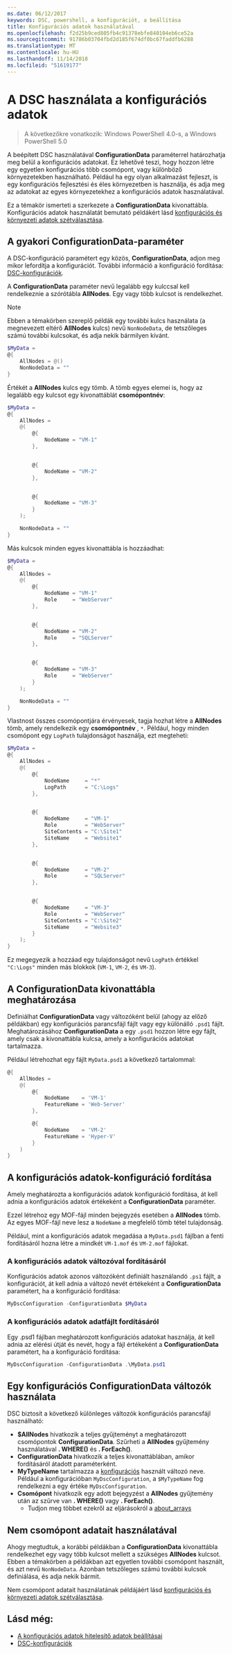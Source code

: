 ```yaml
---
ms.date: 06/12/2017
keywords: DSC, powershell, a konfigurációt, a beállítása
title: Konfigurációs adatok használatával
ms.openlocfilehash: f2d25b9ced805fb4c91378ebfe840104eb6ce52a
ms.sourcegitcommit: 91786b03704fbd2d185f674df0bc67faddfb6288
ms.translationtype: MT
ms.contentlocale: hu-HU
ms.lasthandoff: 11/14/2018
ms.locfileid: "51619177"
---
```

# <a name="using-configuration-data-in-dsc"></a>A DSC használata a konfigurációs adatok

> A következőkre vonatkozik: Windows PowerShell 4.0-s, a Windows PowerShell 5.0

A beépített DSC használatával **ConfigurationData** paraméterrel határozhatja meg belül a konfigurációs adatokat.
Ez lehetővé teszi, hogy hozzon létre egy egyetlen konfigurációs több csomópont, vagy különböző környezetekben használható.
Például ha egy olyan alkalmazást fejleszt, is egy konfigurációs fejlesztési és éles környezetben is használja, és adja meg az adatokat az egyes környezetekhez a konfigurációs adatok használatával.

Ez a témakör ismerteti a szerkezete a **ConfigurationData** kivonattábla.
Konfigurációs adatok használatát bemutató példákért lásd [konfigurációs és környezeti adatok szétválasztása](separatingEnvData.md).

## <a name="the-configurationdata-common-parameter"></a>A gyakori ConfigurationData-paraméter

A DSC-konfiguráció paramétert egy közös, **ConfigurationData**, adjon meg mikor lefordítja a konfigurációt.
További információ a konfiguráció fordítása: [DSC-konfigurációk](configurations.md).

A **ConfigurationData** paraméter nevű legalább egy kulccsal kell rendelkeznie a szórótábla **AllNodes**.
Egy vagy több kulcsot is rendelkezhet.

> [!NOTE]
> Ebben a témakörben szereplő példák egy további kulcs használata (a megnevezett eltérő **AllNodes** kulcs) nevű `NonNodeData`, de tetszőleges számú további kulcsokat, és adja nekik bármilyen kívánt.

```powershell
$MyData =
@{
    AllNodes = @()
    NonNodeData = ""
}
```

Értékét a **AllNodes** kulcs egy tömb. A tömb egyes elemei is, hogy az legalább egy kulcsot egy kivonattáblát **csomópontnév**:

```powershell
$MyData =
@{
    AllNodes =
    @(
        @{
            NodeName = "VM-1"
        },


        @{
            NodeName = "VM-2"
        },


        @{
            NodeName = "VM-3"
        }
    );

    NonNodeData = ""
}
```

Más kulcsok minden egyes kivonattábla is hozzáadhat:

```powershell
$MyData =
@{
    AllNodes =
    @(
        @{
            NodeName = "VM-1"
            Role     = "WebServer"
        },


        @{
            NodeName = "VM-2"
            Role     = "SQLServer"
        },


        @{
            NodeName = "VM-3"
            Role     = "WebServer"
        }
    );

    NonNodeData = ""
}
```

Vlastnost összes csomópontjára érvényesek, tagja hozhat létre a **AllNodes** tömb, amely rendelkezik egy **csomópontnév** , `*`.
Például, hogy minden csomópont egy `LogPath` tulajdonságot használja, ezt megteheti:

```powershell
$MyData =
@{
    AllNodes =
    @(
        @{
            NodeName     = "*"
            LogPath      = "C:\Logs"
        },


        @{
            NodeName     = "VM-1"
            Role         = "WebServer"
            SiteContents = "C:\Site1"
            SiteName     = "Website1"
        },


        @{
            NodeName     = "VM-2"
            Role         = "SQLServer"
        },


        @{
            NodeName     = "VM-3"
            Role         = "WebServer"
            SiteContents = "C:\Site2"
            SiteName     = "Website3"
        }
    );
}
```

Ez megegyezik a hozzáad egy tulajdonságot nevű `LogPath` értékkel `"C:\Logs"` minden más blokkok (`VM-1`, `VM-2`, és `VM-3`).

## <a name="defining-the-configurationdata-hashtable"></a>A ConfigurationData kivonattábla meghatározása

Definiálhat **ConfigurationData** vagy változóként belül (ahogy az előző példákban) egy konfigurációs parancsfájl fájlt vagy egy különálló `.psd1` fájlt.
Meghatározásához **ConfigurationData** a egy `.psd1` hozzon létre egy fájlt, amely csak a kivonattábla kulcsa, amely a konfigurációs adatokat tartalmazza.

Például létrehozhat egy fájlt `MyData.psd1` a következő tartalommal:

```powershell
@{
    AllNodes =
    @(
        @{
            NodeName    = 'VM-1'
            FeatureName = 'Web-Server'
        },

        @{
            NodeName    = 'VM-2'
            FeatureName = 'Hyper-V'
        }
    )
}
```

## <a name="compiling-a-configuration-with-configuration-data"></a>A konfigurációs adatok-konfiguráció fordítása

Amely meghatározta a konfigurációs adatok konfiguráció fordítása, át kell adnia a konfigurációs adatok értékeként a **ConfigurationData** paraméter.

Ezzel létrehoz egy MOF-fájl minden bejegyzés esetében a **AllNodes** tömb.
Az egyes MOF-fájl neve lesz a `NodeName` a megfelelő tömb tétel tulajdonság.

Például, mint a konfigurációs adatok megadása a `MyData.psd1` fájlban a fenti fordításáról hozna létre a mindkét `VM-1.mof` és `VM-2.mof` fájlokat.

### <a name="compiling-a-configuration-with-configuration-data-using-a-variable"></a>A konfigurációs adatok változóval fordításáról

Konfigurációs adatok azonos változóként definiált használandó `.ps1` fájlt, a konfigurációt, át kell adnia a változó nevét értékeként a **ConfigurationData** paramétert, ha a konfiguráció fordítása:

```powershell
MyDscConfiguration -ConfigurationData $MyData
```

### <a name="compiling-a-configuration-with-configuration-data-using-a-data-file"></a>A konfigurációs adatok adatfájlt fordításáról

Egy .psd1 fájlban meghatározott konfigurációs adatokat használja, át kell adnia az elérési útját és nevét, hogy a fájl értékeként a **ConfigurationData** paramétert, ha a konfiguráció fordítása:

```powershell
MyDscConfiguration -ConfigurationData .\MyData.psd1
```

## <a name="using-configurationdata-variables-in-a-configuration"></a>Egy konfigurációs ConfigurationData változók használata

DSC biztosít a következő különleges változók konfigurációs parancsfájl használható:

- **$AllNodes** hivatkozik a teljes gyűjteményt a meghatározott csomópontok **ConfigurationData**. Szűrheti a **AllNodes** gyűjtemény használatával **. WHERE()** és **. ForEach()**.
- **ConfigurationData** hivatkozik a teljes kivonattáblában, amikor fordításáról átadott paraméterként.
- **MyTypeName** tartalmazza a [konfigurációs](configurations.md) használt változó neve. Például a konfigurációban `MyDscConfiguration`, a `$MyTypeName` fog rendelkezni a egy értéke `MyDscConfiguration`.
- **Csomópont** hivatkozik egy adott bejegyzést a **AllNodes** gyűjtemény után az szűrve van **. WHERE()** vagy **. ForEach()**.
  - Tudjon meg többet ezekről az eljárásokról a [about_arrays](/powershell/reference/3.0/Microsoft.PowerShell.Core/About/about_Arrays.md)

## <a name="using-non-node-data"></a>Nem csomópont adatait használatával

Ahogy megtudtuk, a korábbi példákban a **ConfigurationData** kivonattábla rendelkezhet egy vagy több kulcsot mellett a szükséges **AllNodes** kulcsot.
Ebben a témakörben a példákban azt egyetlen további csomópont használt, és azt nevű `NonNodeData`.
Azonban tetszőleges számú további kulcsok definiálása, és adja nekik bármit.

Nem csomópont adatait használatának példájáért lásd [konfigurációs és környezeti adatok szétválasztása](separatingEnvData.md).

## <a name="see-also"></a>Lásd még:

- [A konfigurációs adatok hitelesítő adatok beállításai](configDataCredentials.md)
- [DSC-konfigurációk](configurations.md)